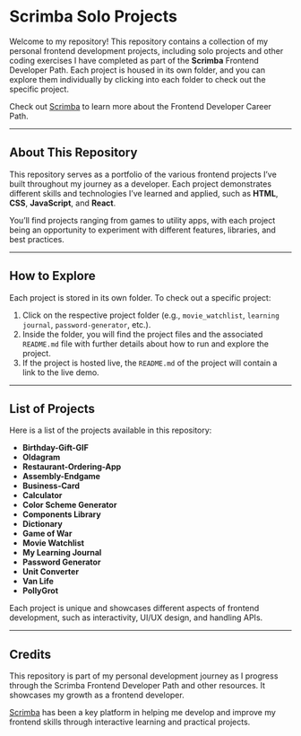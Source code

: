 # Scrimba Solo Projects

Welcome to my repository! This repository contains a collection of my personal frontend development projects, including solo projects and other coding exercises I have completed as part of the **Scrimba** Frontend Developer Path. Each project is housed in its own folder, and you can explore them individually by clicking into each folder to check out the specific project.

Check out [Scrimba](https://scrimba.com) to learn more about the Frontend Developer Career Path.

---

## About This Repository

This repository serves as a portfolio of the various frontend projects I’ve built throughout my journey as a developer. Each project demonstrates different skills and technologies I’ve learned and applied, such as **HTML**, **CSS**, **JavaScript**, and **React**. 

You’ll find projects ranging from games to utility apps, with each project being an opportunity to experiment with different features, libraries, and best practices.

---

## How to Explore

Each project is stored in its own folder. To check out a specific project:

1. Click on the respective project folder (e.g., `movie_watchlist`, `learning journal`, `password-generator`, etc.).
2. Inside the folder, you will find the project files and the associated `README.md` file with further details about how to run and explore the project.
3. If the project is hosted live, the `README.md` of the project will contain a link to the live demo.

---

## List of Projects

Here is a list of the projects available in this repository:

- **Birthday-Gift-GIF**
- **Oldagram**
- **Restaurant-Ordering-App**
- **Assembly-Endgame**
- **Business-Card**
- **Calculator**
- **Color Scheme Generator**
- **Components Library**
- **Dictionary**
- **Game of War**
- **Movie Watchlist**
- **My Learning Journal**
- **Password Generator**
- **Unit Converter**
- **Van Life**
- **PollyGrot**

Each project is unique and showcases different aspects of frontend development, such as interactivity, UI/UX design, and handling APIs.

---

## Credits
This repository is part of my personal development journey as I progress through the Scrimba Frontend Developer Path and other resources. It showcases my growth as a frontend developer.

[Scrimba](https://scrimba.com) has been a key platform in helping me develop and improve my frontend skills through interactive learning and practical projects.


